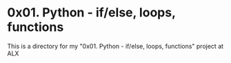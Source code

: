 # 0x01. Python - if/else, loops, functions

This is a directory for my "0x01. Python - if/else, loops, functions" project at ALX
